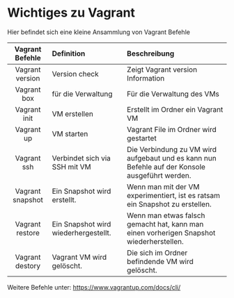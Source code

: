 # Wichtiges zu Vagrant

Hier befindet sich eine kleine Ansammlung von Vagrant Befehle

| Vagrant Befehle        | Definition             | Beschreibung                      |
| :--------------------:   |:-------------         | :-----                            |
| Vagrant version           | Version check           | Zeigt Vagrant version Information                          |
| Vagrant box           | für die Verwaltung           | Für die Verwaltung des VMs                           |
| Vagrant init           | VM erstellen           | Erstellt im Ordner ein Vagrant VM                           |
| Vagrant up             | VM starten             | Vagrant File im Ordner wird gestartet                             |
| Vagrant ssh            | Verbindet sich via SSH mit VM         | Die Verbindung zu VM wird aufgebaut und es kann nun Befehle auf der Konsole ausgeführt werden.                                |
| Vagrant snapshot         | Ein Snapshot wird erstellt.         | Wenn man mit der VM experimentiert, ist es ratsam ein Snapshot zu erstellen.                             |
| Vagrant restore           | Ein Snapshot wird wiederhergestellt.              | Wenn man etwas falsch gemacht hat, kann man einen vorherigen Snapshot wiederherstellen.                             |
| Vagrant destory          | Vagrant VM wird gelöscht.             | Die sich im Ordner befindende VM wird gelöscht.                                |


Weitere Befehle unter: https://www.vagrantup.com/docs/cli/